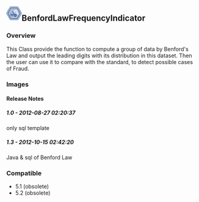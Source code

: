 ## <img src='./logo.jpg' width='40' height='40'>BenfordLawFrequencyIndicator

### Overview
This Class provide the function to compute a group of data by Benford's Law and output the leading
digits with its distribution in this dataset. Then the user can use it to compare with the standard, to detect
possible cases of Fraud.
### Images




#### Release Notes

##### 1.0 - 2012-08-27 02:20:37
only sql template
##### 1.3 - 2012-10-15 02:42:20
Java & sql of Benford Law
### Compatible
 -  5.1 (obsolete)
 -   5.2 (obsolete)